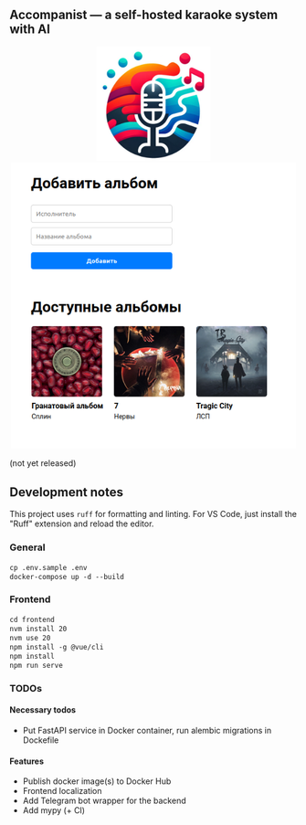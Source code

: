 ## Accompanist — a self-hosted karaoke system with AI

<div style="text-align: center">
    <img width="200px" src="./imgs/logo.png">
</div>

<div style="text-align: center">
    <img width="500px" src="./imgs/screenshot.png">
</div>


(not yet released)

## Development notes

This project uses `ruff` for formatting and linting. For VS Code, just install
the "Ruff" extension and reload the editor.

### General

```
cp .env.sample .env
docker-compose up -d --build
```

### Frontend

```
cd frontend
nvm install 20
nvm use 20
npm install -g @vue/cli
npm install
npm run serve
```

### TODOs

#### Necessary todos

- Put FastAPI service in Docker container, run alembic migrations in Dockefile

#### Features

- Publish docker image(s) to Docker Hub
- Frontend localization
- Add Telegram bot wrapper for the backend
- Add mypy (+ CI)
